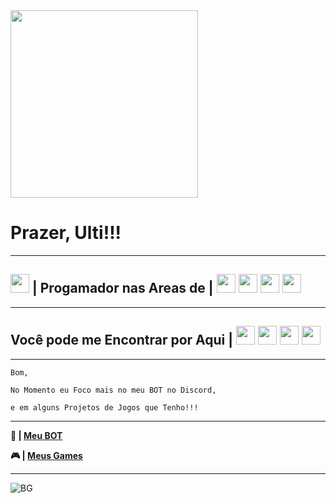 <img src = "https://i.pinimg.com/originals/31/e2/79/31e2794f4a3280333ebde8f2169ff040.png" width = "300px">

# Prazer, Ulti!!!

----------------------------------------

## <img src = "https://upload.wikimedia.org/wikipedia/commons/thumb/4/4b/Gear_icon-72a7cf.svg/1200px-Gear_icon-72a7cf.svg.png" width = "30px"> | Progamador nas Areas de | <img src = "https://play-lh.googleusercontent.com/BPaLpeUvfmoqAtxKbzOZP8uJgRN9ANvUMY5GYeQAyMzsKOOB9OSu88xaH7y-jFzDfVk" width = "30px"> <img src = "https://logospng.org/download/javascript/logo-javascript-icon-1024.png" width = "30px"> <img src = "https://www.w3.org/html/logo/downloads/HTML5_Badge_512.png" width = "30px"> <img src = "https://logospng.org/download/css-3/logo-css-3-2048.png" width = "30px">

----------------------------------------

## Você pode me Encontrar por Aqui | [<img src="https://logodownload.org/wp-content/uploads/2017/11/discord-logo-4-1.png" width = "30px">](https://discord.com/invite/xTWvpSX) [<img src="https://upload.wikimedia.org/wikipedia/commons/c/c1/Steam_Logo.png" width = "30px">](https://steamcommunity.com/id/finisautempotentiae/) [<img src="https://upload.wikimedia.org/wikipedia/commons/thumb/a/a5/Instagram_icon.png/2048px-Instagram_icon.png" width = "30px">](https://instagram.com/ultimatestrength99) [<img src="https://www.danoneinstitute.org/wp-content/uploads/2020/06/logo-rond-twitter.png" width = "30px">](https://twitter.com/jessemarcos136)

----------------------------------------

`Bom,`

`No Momento eu Foco mais no meu BOT no Discord,`

`e em alguns Projetos de Jogos que Tenho!!!`

----------------------------------------

**🤖 | [Meu BOT](https://wariobot.webnode.com/)**



**🎮 | [Meus Games](https://migatte-no-ultizin.webnode.com/games/)**

----------------------------------------

![BG](https://images-ext-2.discordapp.net/external/Zw8Mc12oNy6FMZ9Sz1j6GH1fIgNRVGTs_sDI-y8rM-c/%3Fwidth%3D768%26height%3D432/https/media.discordapp.net/attachments/714115136499220503/884211231064461342/Wallpaper_10.jpg)
